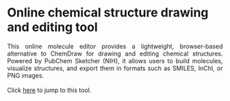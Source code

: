 # Online chemical structure drawing and editing tool
<div style="text-align: justify">This online molecule editor provides a lightweight, browser-based alternative to ChemDraw for drawing and editing chemical structures. Powered by PubChem Sketcher (NIH), it allows users to build molecules, visualize structures, and export them in formats such as SMILES, InChI, or PNG images.</div>
<div style="text-align: justify"> <br> </div>
<div style="text-align: justify">Click <a href="https://sean28.github.io/Online-Chemical-Structure-Drawing-Tool/">here</a> to jump to this tool.</div>
